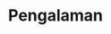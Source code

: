 ---
title: "Pengalaman"
type: "homepage"
intro: >-
  Dari engineering backend hingga kepemimpinan squad, membangun solusi fintech yang mengoptimalkan biaya, meningkatkan keamanan, dan memperbaiki kehandalan sistem.

resume_url_en: "/files/CV_Oni Harnantyo_EN.pdf"
resume_url_id: "/files/Profile.pdf"
resume_label: "Unduh CV"

positions:
  - company: "LinkAja"
    company_url: "https://www.linkedin.com/company/linkaja"
    role: "Squad Lead"
    period: "November 2024 - Present"
    industry: "Fintech"
    location: "Jakarta - Indonesia"
    company_description: "Digital financial services platform focusing on payment solutions and financial inclusion"
    bullet_points:
      - "Memimpin dan mengelola tim AI/ML & Fraud, memastikan distribusi beban kerja yang seimbang dan selaras dengan tujuan perusahaan"
      - "Berkolaborasi dengan analis sistem dan insinyur untuk menstandarisasi payload penerimaan peristiwa, meningkatkan kualitas data dan konsistensi di seluruh layanan"
      - "Menginisiasi langkah-langkah penghematan biaya dengan memperkenalkan alat-alat yang lebih efisien, mengurangi biaya infrastruktur dan operasional"
      - "Meningkatkan observabilitas dan monitoring dengan menerapkan kerangka kerja Empat Sinyal Emas, meningkatkan kehandalan sistem dan respon insiden"
      - "Membina pertumbuhan dan budaya tim melalui sesi berbagi pengetahuan, acara squad, dan mentoring, menghasilkan keterlibatan dan kepuasan squad yang lebih tinggi"

  - company: "LinkAja"
    company_url: "https://www.linkedin.com/company/linkaja"
    role: "Specialist Backend Engineer"
    period: "September 2023 - November 2024"
    industry: "Fintech"
    location: "Jakarta - Indonesia"
    company_description: "Digital financial services platform focusing on payment solutions and financial inclusion"
    bullet_points:
      - "Anggota dari tim Anti-Fraud & AI/ML, mengembangkan layanan untuk mendeteksi dan mencegah aktivitas penipuan"
      - "Menulis ulang layanan anti-fraud dari Java ke Golang, mengurangi biaya infrastruktur hingga ~90%"
      - "Memperluas cakupan monitoring peristiwa terkait penipuan hingga 100%, memungkinkan deteksi penipuan yang lebih cepat dan akurat"

  - company: "LinkAja"
    company_url: "https://www.linkedin.com/company/linkaja"
    role: "Senior Backend Engineer"
    period: "Mei 2021 - September 2023"
    industry: "Fintech"
    location: "Yogyakarta - Indonesia"
    company_description: "Digital financial services platform focusing on payment solutions and financial inclusion"
    bullet_points:
      - "Berkontribusi pada tim Pembayaran (Cash-in & Cash-out) dan unit Promosi & Loyalitas (poin loyalitas, cashback, dll.), memastikan kehandalan sistem tinggi"
      - "Secara konsisten menulis kode yang bersih, dapat dipelihara, dan didokumentasikan dengan baik (terutama dalam Golang), mencapai cakupan unit test >90%"
      - "Mendorong perbaikan internal dengan menyarankan standarisasi tipe data waktu dalam database, meningkatkan kemudahan pemeliharaan di seluruh tim"

  - company: "Authscure"
    company_url: "https://www.linkedin.com/company/authscure/"
    role: "Backend Developer"
    period: "Februari 2019 - Mei 2021"
    industry: "Technology"
    location: "Yogyakarta - Indonesia"
    company_description: "Technology company developing voucher redemption and merchant platform systems"
    bullet_points:
      - "Berkontribusi dalam mengembangkan eVoucha, sistem penukaran voucher"
      - "Berkontribusi dalam membangun Petronas Love Local, platform untuk menebus penawaran dari merchant lokal"
      - "Menerapkan SDLC Aman"

---